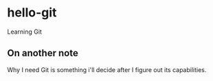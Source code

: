 # hello-git
Learning Git

## On another note
Why I need Git is something i'll decide after I figure out its capabilities.
